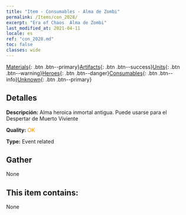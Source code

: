 ```yaml
---
title: "Item - Consumables - Alma de Zombi"
permalink: /Items/con_2028/
excerpt: "Era of Chaos  Alma de Zombi"
last_modified_at: 2021-04-11
locale: es
ref: "con_2028.md"
toc: false
classes: wide
---
```

 [Materials](/es/Items/){: .btn .btn--primary}[Artifacts](/es/Items/Artifacts/){: .btn .btn--success}[Units](/es/Items/Units/){: .btn .btn--warning}[Heroes](/es/Items/Heroes/){: .btn .btn--danger}[Consumables](/es/Items/Consumables/){: .btn .btn--info}[Unknown](/es/Items/Unknown/){: .btn .btn--primary}

## Detalles
 **Descripción:** Alma heroica inmortal antigua. Puede usarse para el Despertar de Muerto Viviente

 **Quality:** <span style="color: #FF8C00">OK</span>

 **Type:** Event related

## Gather

  None

## This item contains:

  None

